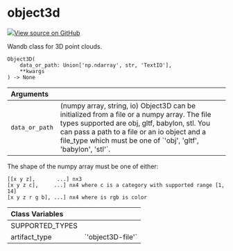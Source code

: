 # object3d

[![](https://www.tensorflow.org/images/GitHub-Mark-32px.png)View source on GitHub](https://www.github.com/wandb/client/tree/3a0def97afe1def2b1a59786b4f0bbcac3f5dc4c/wandb/sdk/data_types.py#L531-L712)

Wandb class for 3D point clouds.

```text
Object3D(
    data_or_path: Union['np.ndarray', str, 'TextIO'],
    **kwargs
) -> None
```

| Arguments |  |
| :--- | :--- |
|  `data_or_path` |  \(numpy array, string, io\) Object3D can be initialized from a file or a numpy array. The file types supported are obj, gltf, babylon, stl. You can pass a path to a file or an io object and a file\_type which must be one of \`'obj', 'gltf', 'babylon', 'stl'\`. |

The shape of the numpy array must be one of either:

```text
[[x y z],       ...] nx3
[x y z c],     ...] nx4 where c is a category with supported range [1, 14]
[x y z r g b], ...] nx4 where is rgb is color
```

| Class Variables |  |
| :--- | :--- |
|  SUPPORTED\_TYPES |  |
|  artifact\_type |  \`'object3D-file'\` |

